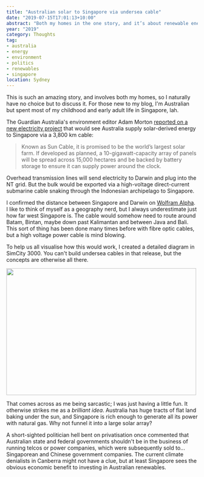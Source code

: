 ```yaml
---
title: "Australian solar to Singapore via undersea cable"
date: "2019-07-15T17:01:13+10:00"
abstract: "Both my homes in the one story, and it’s about renewable energy? Boom!"
year: "2019"
category: Thoughts
tag:
- australia
- energy
- environment
- politics
- renewables
- singapore
location: Sydney
---
```

This is such an amazing story, and involves both my homes, so I naturally have no choice but to discuss it. For those new to my blog, I'm Australian but spent most of my childhood and early adult life in Singapore, lah.

The Guardian Australia's environment editor Adam Morton [reported on a new electricity project](https://www.theguardian.com/environment/2019/jul/14/just-a-matter-of-when-the-20bn-plan-to-power-singapore-with-australian-solar) that would see Australia supply solar-derived energy to Singapore via a 3,800 km cable:

> Known as Sun Cable, it is promised to be the world’s largest solar farm. If developed as planned, a 10-gigawatt-capacity array of panels will be spread across 15,000 hectares and be backed by battery storage to ensure it can supply power around the clock.
> 
Overhead transmission lines will send electricity to Darwin and plug into the NT grid. But the bulk would be exported via a high-voltage direct-current submarine cable snaking through the Indonesian archipelago to Singapore. 

I confirmed the distance between Singapore and Darwin on [Wolfram Alpha](https://www.wolframalpha.com/input/?i=darwin+singapore). I like to think of myself as a geography nerd, but I always underestimate just how far west Singapore is. The cable would somehow need to route around Batam, Bintan, maybe down past Kalimantan and between Java and Bali. This sort of thing has been done many times before with fibre optic cables, but a high voltage power cable is mind blowing.

To help us all visualise how this would work, I created a detailed diagram in SimCity 3000. You can't build undersea cables in that release, but the concepts are otherwise all there.

<p><img src="https://rubenerd.com/files/2019/simcity-solarwind@2x.png" alt="" style="width:500px; height:333px;" /></p>

That comes across as me being sarcastic; I was just having a little fun. It otherwise strikes me as a *brilliant idea*. Australia has huge tracts of flat land baking under the sun, and Singapore is rich enough to generate all its power with natural gas. Why not funnel it into a large solar array?

A short-sighted politician hell bent on privatisation once commented that Australian state and federal governments shouldn't be in the business of running telcos or power companies, which were subsequently sold to... Singaporean and Chinese government companies. The current climate denialists in Canberra might not have a clue, but at least Singapore sees the obvious economic benefit to investing in Australian renewables.

